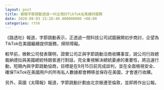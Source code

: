 ```yaml
---
layout: post
title: 據報字節跳動透過一科企商討TikTok在美續供服務
date: 2020-08-03 15:28:40.000000000 +08:00
categories: rthk
---
```


《路透社》報道，字節跳動表示，正透過一間科技公司試圖展開初步商討，企望為TikTok在美國繼續提供服務，掃除障礙。

較早前，微軟公司發表聲明，證實公司正與字節跳動洽商收購事宜，說公司行政總裁納德拉與美國總統特朗普進行對話，完全重視解決總統憂慮的重要性，將迅速行動，短期內與字節跳動協商，目標是在9月15日前完成談判，並在全面檢視安全、確保TikTok在美國用戶的所有私人數據都會轉移並保存在美國，才會進行收購。

另外，英國《太陽報》報道，字節跳動計劃由北京搬遷至倫敦，並即將作出公報。
